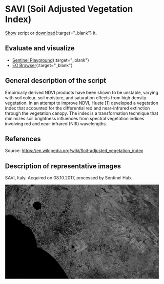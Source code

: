 # SAVI (Soil Adjusted Vegetation Index)

<a href="#" id='togglescript'>Show</a> script or [download](script.js){:target="_blank"} it.
<div id='script_view' style="display:none">
{% highlight javascript %}
      {% include_relative script.js %}
{% endhighlight %}
</div>

## Evaluate and visualize
 - [Sentinel Playground](https://apps.sentinel-hub.com/sentinel-playground/?source=S2&lat=43.514198796857976&lng=16.601028442382812&zoom=11&preset=CUSTOM&layers=B01,B02,B03&maxcc=20&gain=1.0&gamma=1.0&time=2019-06-01%7C2019-12-23&atmFilter=&showDates=false&evalscript=Ly8gU29pbCBBZGp1c3RlZCBWZWdldGF0aW9uIEluZGV4ICAoYWJicnYuIFNBVkkpCi8vIEdlbmVyYWwgZm9ybXVsYTogKDgwMG5tIC0gNjcwbm0pIC8gKDgwMG5tICsgNjcwbm0gKyBMKSAqICgxICsgTCkKLy8gVVJMIGh0dHBzOi8vd3d3LmluZGV4ZGF0YWJhc2UuZGUvZGIvc2ktc2luZ2xlLnBocD9zZW5zb3JfaWQ9OTYmcnNpbmRleF9pZD04NwovLyBJbml0aWFsaXplIHBhcmFtZXRlcnMKCmxldCBMID0gMC40Mjg7CmxldCBpbmRleCA9IChCMDggLSBCMDQpIC8gKEIwOCArIEIwNCArIEwpICogKDEuMCArIEwpOwpyZXR1cm5baW5kZXhd&evalscripturl=https://raw.githubusercontent.com/sentinel-hub/custom-scripts/master/sentinel-2/ndwi/script.js){:target="_blank"}
 - [EO Browser](https://apps.sentinel-hub.com/eo-browser/?lat=41.9000&lng=12.5000&zoom=10&time=2017-10-08&preset=CUSTOM&datasource=Sentinel-2%20L1C&layers=B01,B02,B03&evalscript=Ly8gU29pbCBBZGp1c3RlZCBWZWdldGF0aW9uIEluZGV4ICAoYWJicnYuIFNBVkkpCi8vIEdlbmVyYWwgZm9ybXVsYTogKDgwMG5tIC0gNjcwbm0pIC8gKDgwMG5tICsgNjcwbm0gKyBMKSAqICgxICsgTCkKLy8gVVJMIGh0dHBzOi8vd3d3LmluZGV4ZGF0YWJhc2UuZGUvZGIvc2ktc2luZ2xlLnBocD9zZW5zb3JfaWQ9OTYmcnNpbmRleF9pZD04NwovLyBJbml0aWFsaXplIHBhcmFtZXRlcnMKCmxldCBMID0gMC40Mjg7CmxldCBpbmRleCA9IChCMDggLSBCMDQpIC8gKEIwOCArIEIwNCArIEwpICogKDEuMCArIEwpOwpyZXR1cm5baW5kZXhd){:target="_blank"}

## General description of the script

Empirically derived NDVI products have been shown to be unstable, varying with soil colour, soil moisture, and saturation effects from high density vegetation. In an attempt to improve NDVI, Huete [1] developed a vegetation index that accounted for the differential red and near-infrared extinction through the vegetation canopy. The index is a transformation technique that minimizes soil brightness influences from spectral vegetation indices involving red and near-infrared (NIR) wavelengths.

## References
Source: https://en.wikipedia.org/wiki/Soil-adjusted_vegetation_index

## Description of representative images

SAVI, Italy. Acquired on 08.10.2017, processed by Sentinel Hub. 

![SAVI](fig/fig1.png)